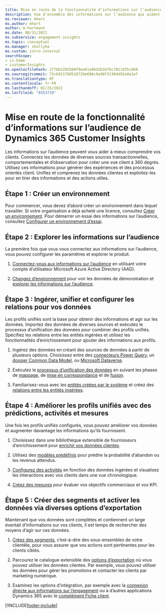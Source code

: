 ```yaml
---
title: Mise en route de la fonctionnalité d’informations sur l’audience dans Dynamics 365 Customer Insights
description: Vue d’ensemble des informations sur l’audience qui aident les ressources à démarrer rapidement.
ms.reviewer: mhart
ms.author: mhart
author: m-hartmann
ms.date: 08/31/2021
ms.subservice: engagement-insights
ms.topic: conceptual
ms.manager: shellyha
ms.custom: intro-internal
searchScope:
- ci-home
- customerInsights
ms.openlocfilehash: 2776b2292560f9ea61a06d2b1b7bc7811d35c860
ms.sourcegitcommit: 73cb021760516729e696c9a90731304d92e0e1ef
ms.translationtype: HT
ms.contentlocale: fr-FR
ms.lasthandoff: 02/25/2022
ms.locfileid: "8353710"
---
```

# <a name="get-started-with-dynamics-365-customer-insights-audience-insights-capability"></a>Mise en route de la fonctionnalité d’informations sur l’audience de Dynamics 365 Customer Insights

Les informations sur l’audience peuvent vous aider à mieux comprendre vos clients. Connectez les données de diverses sources transactionnelles, comportementales et d’observation pour créer une vue client à 360 degrés. Utilisez ces informations pour générer des expériences et des processus orientés client. Unifiez et comprenez les données clientes et exploitez-les pour en tirer des informations et des actions utiles.

## <a name="step-1-create-an-environment"></a>Étape 1 : Créer un environnement

Pour commencer, vous devez d’abord créer un environnement dans lequel travailler. Si votre organisation a déjà acheté une licence, consultez [Créer un environnement](create-environment.md). Pour démarrer un essai des informations sur l’audience, consultez [Configurer un environnement d’essai](../trial-signup.md). 

## <a name="step-2-explore-audience-insights"></a>Étape 2 : Explorer les informations sur l’audience

La première fois que vous vous connectez aux informations sur l’audience, vous pouvez configurer les paramètres et explorer le produit.

1. [Connectez-vous aux informations sur l’audience](https://home.ci.ai.dynamics.com) en utilisant votre compte d’utilisateur Microsoft Azure Active Directory (AAD).

1. [Changez d’environnement](manage-environments.md#switch-environments) pour voir les données de démonstration et [explorer les informations sur l’audience](home.md).

##  <a name="step-3-ingest-unify-and-set-up-relationships-for-your-data"></a>Étape 3 : Ingérer, unifier et configurer les relations pour vos données

Les profils unifiés sont la base pour obtenir des informations et agir sur les données. Importez des données de diverses sources et exécutez le processus d’unification des données pour combiner des profils unifiés. Spécifiez les relations entre les entités ingérées et utilisez les fonctionnalités d’enrichissement pour ajouter des informations aux profils. 

1. Ingérez des données en créant des sources de données à partir de plusieurs options. Choisissez entre des [connecteurs Power Query](connect-power-query.md), un [dossier Common Data Model](connect-common-data-model.md), ou [Microsoft Dataverse](/dynamics365/customer-insights/audience-insights/connect-dataverse-managed-lake). 

1. Exécutez le [processus d’unification des données](data-unification.md) en suivant les phases de [mappage](map-entities.md), de [mise en correspondance](match-entities.md) et de [fusion](merge-entities.md).

1. Familiarisez-vous avec les [entités créées par le système](entities.md) et créez des [relations entre les entités ingérées](relationships.md).
    
## <a name="step-4-enhance-unified-profiles-with-predictions-activities-and-measures"></a>Étape 4 : Améliorer les profils unifiés avec des prédictions, activités et mesures

Une fois les profils unifiés configurés, vous pouvez améliorer vos données et augmenter davantage les informations qu’ils fournissent.

1. Choisissez dans une bibliothèque extensible de fournisseurs d’enrichissement pour [enrichir vos données clientes](enrichment-hub.md).

1. Utilisez des [modèles prédéfinis](predictions-overview.md) pour prédire la probabilité d’abandon ou les revenus attendus.

1. [Configurez des activités](activities.md) en fonction des données ingérées et visualisez les interactions avec vos clients dans une vue chronologique. 

1. [Créez des mesures](measures.md) pour évaluer vos objectifs commerciaux et vos KPI.
 
## <a name="step-5-create-segments-and-activate-data-through-various-export-options"></a>Étape 5 : Créer des segments et activer les données via diverses options d’exportation

Maintenant que vos données sont complètes et contiennent un large éventail d’informations sur vos clients, il est temps de rechercher des moyens d’agir sur ces données. 

1. [Créez des segments](segments.md), c’est-à-dire des sous-ensembles de votre clientèle, pour vous assurer que vos actions sont pertinentes pour les clients ciblés.

1. Parcourez le catalogue extensible des [options d’exportation](export-destinations.md) où vous pouvez utiliser les données clientes. Par exemple, vous pouvez utiliser les données pour gérer les promotions et contacter les clients par marketing numérique.

1. Examinez les options d’intégration, par exemple avec la [connexion directe aux informations sur l’engagement](../engagement-insights/integrate-audience-insights-engagement-insights.md) ou à d’autres applications Dynamics 365 avec le [complément Fiche client](customer-card-add-in.md).  


[!INCLUDE[footer-include](../includes/footer-banner.md)]
